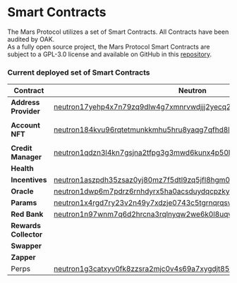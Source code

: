 # Smart Contracts

The Mars Protocol utilizes a set of Smart Contracts. All Contracts have been audited by OAK.\
As a fully open source project, the Mars Protocol Smart Contracts are subject to a GPL-3.0 license and available on GitHub in this [repository](https://github.com/mars-protocol/contracts).



### Current deployed set of Smart Contracts

| Contract              | Neutron                                                                                                                                                                                                         | Osmosis                                                                                                                                                                          |
| --------------------- | --------------------------------------------------------------------------------------------------------------------------------------------------------------------------------------------------------------- | -------------------------------------------------------------------------------------------------------------------------------------------------------------------------------- |
| **Address Provider**  | [neutron17yehp4x7n79zq9dlw4g7xmnrvwdjjj2yecq26844sg8yu74knlxqfx5vqv](https://neutron.celat.one/neutron-1/contracts/neutron17yehp4x7n79zq9dlw4g7xmnrvwdjjj2yecq26844sg8yu74knlxqfx5vqv)                          | [osmo1g677w7mfvn78eeudzwylxzlyz69fsgumqrscj6tekhdvs8fye3asufmvxr](https://osmosis.celat.one/osmosis-1/contracts/osmo1g677w7mfvn78eeudzwylxzlyz69fsgumqrscj6tekhdvs8fye3asufmvxr) |
| **Account NFT**       | <p><a href="https://neutron.celat.one/neutron-1/contracts/neutron184kvu96rqtetmunkkmhu5hru8yaqg7qfhd8ldu5avjnamdqu69squrh3f5">neutron184kvu96rqtetmunkkmhu5hru8yaqg7qfhd8ldu5avjnamdqu69squrh3f5</a></p><p></p> | [osmo1450hrg6dv2l58c0rvdwx8ec2a0r6dd50hn4frk370tpvqjhy8khqw7sw09](https://osmosis.celat.one/osmosis-1/contracts/osmo1450hrg6dv2l58c0rvdwx8ec2a0r6dd50hn4frk370tpvqjhy8khqw7sw09) |
| **Credit Manager**    | [neutron1qdzn3l4kn7gsjna2tfpg3g3mwd6kunx4p50lfya59k02846xas6qslgs3r](https://neutron.celat.one/neutron-1/contracts/neutron1qdzn3l4kn7gsjna2tfpg3g3mwd6kunx4p50lfya59k02846xas6qslgs3r)                          | [osmo1f2m24wktq0sw3c0lexlg7fv4kngwyttvzws3a3r3al9ld2s2pvds87jqvf](https://osmosis.celat.one/osmosis-1/contracts/osmo1f2m24wktq0sw3c0lexlg7fv4kngwyttvzws3a3r3al9ld2s2pvds87jqvf) |
| **Health**            |                                                                                                                                                                                                                 | [osmo1pdc49qlyhpkzx4j24uuw97kk6hv7e9xvrdjlww8qj6al53gmu49sge4g79](https://osmosis.celat.one/osmosis-1/contracts/osmo1pdc49qlyhpkzx4j24uuw97kk6hv7e9xvrdjlww8qj6al53gmu49sge4g79) |
| **Incentives**        | [neutron1aszpdh35zsaz0yj80mz7f5dtl9zq5jfl8hgm094y0j0vsychfekqxhzd39](https://neutron.celat.one/neutron-1/contracts/neutron1aszpdh35zsaz0yj80mz7f5dtl9zq5jfl8hgm094y0j0vsychfekqxhzd39)                          | [osmo1nkahswfr8shg8rlxqwup0vgahp0dk4x8w6tkv3rra8rratnut36sk22vrm](https://osmosis.celat.one/osmosis-1/contracts/osmo1nkahswfr8shg8rlxqwup0vgahp0dk4x8w6tkv3rra8rratnut36sk22vrm) |
| **Oracle**            | [neutron1dwp6m7pdrz6rnhdyrx5ha0acsduydqcpzkylvfgspsz60pj2agxqaqrr7g](https://neutron.celat.one/neutron-1/contracts/neutron1dwp6m7pdrz6rnhdyrx5ha0acsduydqcpzkylvfgspsz60pj2agxqaqrr7g)                          | [osmo1mhznfr60vjdp2gejhyv2gax9nvyyzhd3z0qcwseyetkfustjauzqycsy2g](https://osmosis.celat.one/osmosis-1/contracts/osmo1mhznfr60vjdp2gejhyv2gax9nvyyzhd3z0qcwseyetkfustjauzqycsy2g) |
| **Params**            | [neutron1x4rgd7ry23v2n49y7xdzje0743c5tgrnqrqsvwyya2h6m48tz4jqqex06x](https://neutron.celat.one/neutron-1/contracts/neutron1x4rgd7ry23v2n49y7xdzje0743c5tgrnqrqsvwyya2h6m48tz4jqqex06x)                          | [osmo1nlmdxt9ctql2jr47qd4fpgzg84cjswxyw6q99u4y4u4q6c2f5ksq7ysent](https://osmosis.celat.one/osmosis-1/contracts/osmo1nlmdxt9ctql2jr47qd4fpgzg84cjswxyw6q99u4y4u4q6c2f5ksq7ysent) |
| **Red Bank**          | [neutron1n97wnm7q6d2hrcna3rqlnyqw2we6k0l8uqvmyqq6gsml92epdu7quugyph](https://neutron.celat.one/neutron-1/contracts/neutron1n97wnm7q6d2hrcna3rqlnyqw2we6k0l8uqvmyqq6gsml92epdu7quugyph)                          | [osmo1c3ljch9dfw5kf52nfwpxd2zmj2ese7agnx0p9tenkrryasrle5sqf3ftpg](https://osmosis.celat.one/osmosis-1/contracts/osmo1c3ljch9dfw5kf52nfwpxd2zmj2ese7agnx0p9tenkrryasrle5sqf3ftpg) |
| **Rewards Collector** |                                                                                                                                                                                                                 | [osmo1urvqe5mw00ws25yqdd4c4hlh8kdyf567mpcml7cdve9w08z0ydcqvsrgdy](https://osmosis.celat.one/osmosis-1/contracts/osmo1urvqe5mw00ws25yqdd4c4hlh8kdyf567mpcml7cdve9w08z0ydcqvsrgdy) |
| **Swapper**           |                                                                                                                                                                                                                 | [osmo1wee0z8c7tcawyl647eapqs4a88q8jpa7ddy6nn2nrs7t47p2zhxswetwla](https://osmosis.celat.one/osmosis-1/contracts/osmo1wee0z8c7tcawyl647eapqs4a88q8jpa7ddy6nn2nrs7t47p2zhxswetwla) |
| **Zapper**            |                                                                                                                                                                                                                 | [osmo17qwvc70pzc9mudr8t02t3pl74hhqsgwnskl734p4hug3s8mkerdqzduf7c](https://osmosis.celat.one/osmosis-1/contracts/osmo17qwvc70pzc9mudr8t02t3pl74hhqsgwnskl734p4hug3s8mkerdqzduf7c) |
| Perps                 | [neutron1g3catxyv0fk8zzsra2mjc0v4s69a7xygdjt85t54l7ym3gv0un4q2xhaf6](https://neutron.celat.one/neutron-1/contracts/neutron1g3catxyv0fk8zzsra2mjc0v4s69a7xygdjt85t54l7ym3gv0un4q2xhaf6)                          |                                                                                                                                                                                  |

